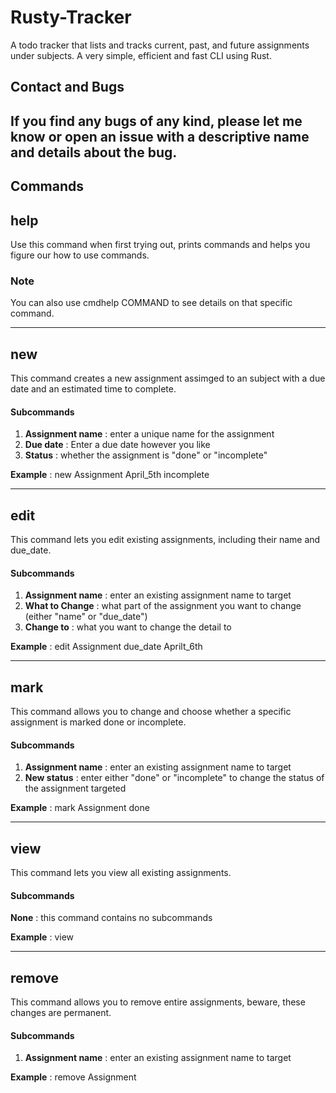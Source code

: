 # Rusty-Tracker
A todo tracker that lists and tracks current, past, and future assignments under subjects. A very simple, efficient and fast CLI using Rust.

## Contact and Bugs
If you find any bugs of any kind, please let me know or open an issue with a descriptive name and details about the bug.
-------------------------------------------------------------------------------------------------------------------------------------------

## Commands

## help
Use this command when first trying out, prints commands and helps you figure our how to use commands.
### Note
You can also use cmdhelp COMMAND to see details on that specific command.

------------------------------------------------------------------------------------------------------------------------------------------

## new
This command creates a new assignment assimged to an subject with a due date and an estimated time to complete.
#### Subcommands
1. **Assignment name** : enter a unique name for the assignment
2. **Due date** : Enter a due date however you like 
3. **Status** : whether the assignment is "done" or "incomplete"

**Example** : new Assignment April_5th incomplete

-----------------------------------------------------------------------------------------------------------------------------------------

## edit
This command lets you edit existing assignments, including their name and due_date.
#### Subcommands
1. **Assignment name** : enter an existing assignment name to target
2. **What to Change** : what part of the assignment you want to change (either "name" or "due_date")
3. **Change to** : what you want to change the detail to

**Example** : edit Assignment due_date Aprilt_6th

-----------------------------------------------------------------------------------------------------------------------------------------

## mark
This command allows you to change and choose whether a specific assignment is marked done or incomplete.
#### Subcommands
1. **Assignment name** : enter an existing assignment name to target
2. **New status** : enter either "done" or "incomplete" to change the status of the assignment targeted

**Example** : mark Assignment done

-----------------------------------------------------------------------------------------------------------------------------------------

## view
This command lets you view all existing assignments.
#### Subcommands
**None** : this command contains no subcommands

**Example** : view

-----------------------------------------------------------------------------------------------------------------------------------------

## remove
This command allows you to remove entire assignments, beware, these changes are permanent.
#### Subcommands
1. **Assignment name** : enter an existing assignment name to target

**Example** : remove Assignment



